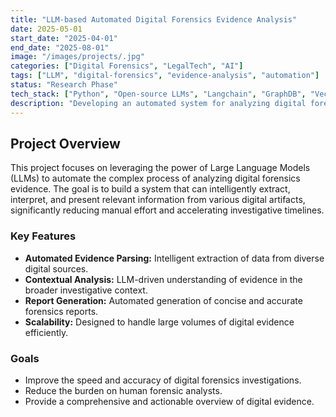 ```yaml
---
title: "LLM-based Automated Digital Forensics Evidence Analysis"
date: 2025-05-01
start_date: "2025-04-01"
end_date: "2025-08-01"
image: "/images/projects/.jpg"
categories: ["Digital Forensics", "LegalTech", "AI"]
tags: ["LLM", "digital-forensics", "evidence-analysis", "automation"]
status: "Research Phase"
tech_stack: ["Python", "Open-source LLMs", "Langchain", "GraphDB", "VectorDB"]
description: "Developing an automated system for analyzing digital forensics evidence using Large Language Models to enhance efficiency and accuracy in investigations."
---
```


## Project Overview

This project focuses on leveraging the power of Large Language Models (LLMs) to automate the complex process of analyzing digital forensics evidence. The goal is to build a system that can intelligently extract, interpret, and present relevant information from various digital artifacts, significantly reducing manual effort and accelerating investigative timelines.

### Key Features

* **Automated Evidence Parsing:** Intelligent extraction of data from diverse digital sources.
* **Contextual Analysis:** LLM-driven understanding of evidence in the broader investigative context.
* **Report Generation:** Automated generation of concise and accurate forensics reports.
* **Scalability:** Designed to handle large volumes of digital evidence efficiently.

### Goals

* Improve the speed and accuracy of digital forensics investigations.
* Reduce the burden on human forensic analysts.
* Provide a comprehensive and actionable overview of digital evidence.
